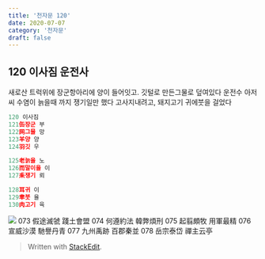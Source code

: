 ```yaml
---
title: '천자문 120'
date: 2020-07-07
category: '천자문'
draft: false
---
```


## 120 이사짐 운전사
새로산 트럭위에 장군항아리에 양이 들어잇고. 깃털로 만든그물로 덮여있다
운전수 아저씨 수염이 늙을때 까지 쟁기일만 했다
고사지내려고, 돼지고기 귀에붓을 걸었다 
 ```js
120 이사짐
121缶장군 부
122网그물 망
123羊양 양
124羽깃 우

125老늙을 노
126而말이을 이
127耒쟁기 뢰

128耳귀 이
129聿붓 율
130肉고기 육
```
![](https://i.ibb.co/mR9r63K/2020-07-07-11-38-07.png)
073 假途滅虢 踐土會盟 074 何遵約法 韓弊煩刑
075 起翦頗牧 用軍最精 076 宣威沙漠 馳譽丹青 
077 九州禹跡 百郡秦並 078 岳宗泰岱 禪主云亭

> Written with [StackEdit](https://stackedit.io/).
<!--stackedit_data:
eyJoaXN0b3J5IjpbOTk4NTMxODk1LDc1MDQ5MDY4MywxNjkzMj
I3NTcwLDYwODY1MjM5MSwxNjg3OTUyNzE3LC0yMTAwNjc3Nzk5
LDExOTEzOTg0NzcsLTE1ODQ1NTY0ODcsLTE0MDU3MDc4MjZdfQ
==
-->